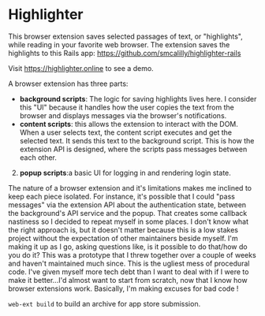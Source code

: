 # Highlighter
This browser extension saves selected passages of text, or "highlights", while reading in your favorite web browser. The extension saves the highlights to this Rails app: https://github.com/smcalilly/highlighter-rails

Visit https://highlighter.online to see a demo.

A browser extension has three parts:
- **background scripts**: The logic for saving highlights lives here. I consider this "UI" because it handles how the user copies the text from the browser and displays messages via the browser's notifications.
- **content scripts**: this allows the extension to interact with the DOM. When a user selects text, the content script executes and get the selected text. It sends this text to the background script. This is how the extension API is designed, where the scripts pass messages between each other.
2) **popup scripts**:a basic UI for logging in and rendering login state. 

The nature of a browser extension and it's limitations makes me inclined to keep each piece isolated. For instance, it's possible that I could "pass messages" via the extension API about the authentication state, between the background's API service and the popup. That creates some callback nastiness so I decided to repeat myself in some places. I don't know what the right approach is, but it doesn't matter because this is a low stakes project without the expectation of other maintainers beside myself. I'm making it up as I go, asking questions like, is it possible to do that/how do you do it? This was a prototype that I threw together over a couple of weeks and haven't maintained much since. This is the ugliest mess of procedural code. I've given myself more tech debt than I want to deal with if I were to make it better...I'd almost want to start from scratch, now that I know how browser extensions work. Basically, I'm making excuses for bad code !

`web-ext build` to build an archive for app store submission.